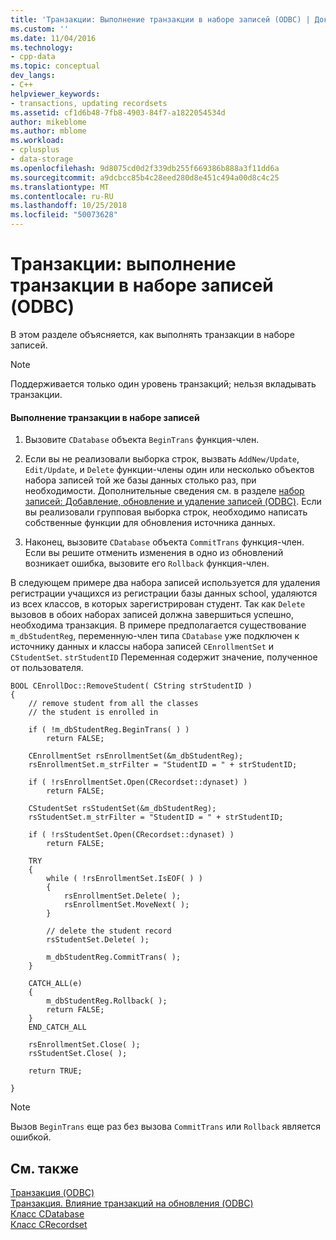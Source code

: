 ```yaml
---
title: 'Транзакции: Выполнение транзакции в наборе записей (ODBC) | Документация Майкрософт'
ms.custom: ''
ms.date: 11/04/2016
ms.technology:
- cpp-data
ms.topic: conceptual
dev_langs:
- C++
helpviewer_keywords:
- transactions, updating recordsets
ms.assetid: cf1d6b48-7fb8-4903-84f7-a1822054534d
author: mikeblome
ms.author: mblome
ms.workload:
- cplusplus
- data-storage
ms.openlocfilehash: 9d8075cd0d2f339db255f669386b888a3f11dd6a
ms.sourcegitcommit: a9dcbcc85b4c28eed280d8e451c494a00d8c4c25
ms.translationtype: MT
ms.contentlocale: ru-RU
ms.lasthandoff: 10/25/2018
ms.locfileid: "50073628"
---
```

# <a name="transaction-performing-a-transaction-in-a-recordset-odbc"></a>Транзакции: выполнение транзакции в наборе записей (ODBC)

В этом разделе объясняется, как выполнять транзакции в наборе записей.

> [!NOTE]
>  Поддерживается только один уровень транзакций; нельзя вкладывать транзакции.

#### <a name="to-perform-a-transaction-in-a-recordset"></a>Выполнение транзакции в наборе записей

1. Вызовите `CDatabase` объекта `BeginTrans` функция-член.

1. Если вы не реализовали выборка строк, вызвать `AddNew/Update`, `Edit/Update`, и `Delete` функции-члены один или несколько объектов набора записей той же базы данных столько раз, при необходимости. Дополнительные сведения см. в разделе [набор записей: Добавление, обновление и удаление записей (ODBC)](../../data/odbc/recordset-adding-updating-and-deleting-records-odbc.md). Если вы реализовали групповая выборка строк, необходимо написать собственные функции для обновления источника данных.

1. Наконец, вызовите `CDatabase` объекта `CommitTrans` функция-член. Если вы решите отменить изменения в одно из обновлений возникает ошибка, вызовите его `Rollback` функция-член.

В следующем примере два набора записей используется для удаления регистрации учащихся из регистрации базы данных school, удаляются из всех классов, в которых зарегистрирован студент. Так как `Delete` вызовов в обоих наборах записей должна завершиться успешно, необходима транзакция. В примере предполагается существование `m_dbStudentReg`, переменную-член типа `CDatabase` уже подключен к источнику данных и классы набора записей `CEnrollmentSet` и `CStudentSet`. `strStudentID` Переменная содержит значение, полученное от пользователя.

```
BOOL CEnrollDoc::RemoveStudent( CString strStudentID )
{
    // remove student from all the classes
    // the student is enrolled in

    if ( !m_dbStudentReg.BeginTrans( ) )
        return FALSE;

    CEnrollmentSet rsEnrollmentSet(&m_dbStudentReg);
    rsEnrollmentSet.m_strFilter = "StudentID = " + strStudentID;

    if ( !rsEnrollmentSet.Open(CRecordset::dynaset) )
        return FALSE;

    CStudentSet rsStudentSet(&m_dbStudentReg);
    rsStudentSet.m_strFilter = "StudentID = " + strStudentID;

    if ( !rsStudentSet.Open(CRecordset::dynaset) )
        return FALSE;

    TRY
    {
        while ( !rsEnrollmentSet.IsEOF( ) )
        {
            rsEnrollmentSet.Delete( );
            rsEnrollmentSet.MoveNext( );
        }

        // delete the student record
        rsStudentSet.Delete( );

        m_dbStudentReg.CommitTrans( );
    }

    CATCH_ALL(e)
    {
        m_dbStudentReg.Rollback( );
        return FALSE;
    }
    END_CATCH_ALL

    rsEnrollmentSet.Close( );
    rsStudentSet.Close( );

    return TRUE;

}
```

> [!NOTE]
>  Вызов `BeginTrans` еще раз без вызова `CommitTrans` или `Rollback` является ошибкой.

## <a name="see-also"></a>См. также

[Транзакция (ODBC)](../../data/odbc/transaction-odbc.md)<br/>
[Транзакция. Влияние транзакций на обновления (ODBC)](../../data/odbc/transaction-how-transactions-affect-updates-odbc.md)<br/>
[Класс CDatabase](../../mfc/reference/cdatabase-class.md)<br/>
[Класс CRecordset](../../mfc/reference/crecordset-class.md)